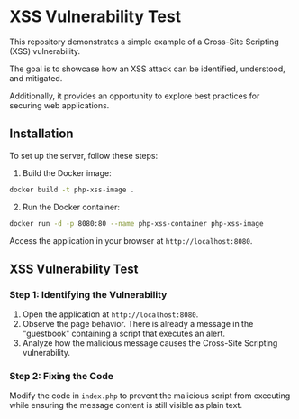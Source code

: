 # XSS Vulnerability Test

This repository demonstrates a simple example of a Cross-Site Scripting (XSS) vulnerability.

The goal is to showcase how an XSS attack can be identified, understood, and mitigated.

Additionally, it provides an opportunity to explore best practices for securing web applications.

## Installation

To set up the server, follow these steps:

1. Build the Docker image:

```bash
docker build -t php-xss-image .
```

2. Run the Docker container:

```bash
docker run -d -p 8080:80 --name php-xss-container php-xss-image
```

Access the application in your browser at `http://localhost:8080`.

## XSS Vulnerability Test

### Step 1: Identifying the Vulnerability

1. Open the application at `http://localhost:8080`.
2. Observe the page behavior. There is already a message in the "guestbook" containing a script that executes an alert.
3. Analyze how the malicious message causes the Cross-Site Scripting vulnerability.

### Step 2: Fixing the Code

Modify the code in `index.php` to prevent the malicious script from executing while ensuring the message content is still visible as plain text.
